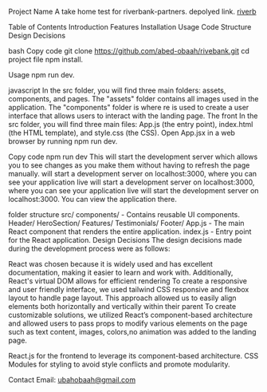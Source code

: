 Project Name
A take home test for riverbank-partners.
depolyed link.
[riverb](https://riverbank-test.vercel.app/)

Table of Contents
Introduction
Features
Installation
Usage
Code Structure
Design Decisions


bash
Copy code
git clone https://github.com/abed-obaah/rivebank.git
cd project file
npm install.

Usage
npm run dev.

javascript
In the src folder, you will find three main folders: assets, components, and pages. The "assets" folder contains all images used in the application. The "components" folder is where re is used to create a user interface that allows users to interact with the landing page. The front
In the src folder, you will find three main files: App.js (the entry point), index.html (the HTML template), and style.css (the CSS). 
Open App.jsx in a web browser by running npm run dev.

Copy code
npm run dev
This will start the development server which allows you to see changes as you make them without having to refresh the page manually. will start a development server on localhost:3000, where you can see your application live will start a development server on localhost:3000, where you can see your application live will start the development server on localhost:3000. You can view the application there.

folder structure
src/
components/ - Contains reusable UI components.
Header/
HeroSection/
Features/
Testimonials/
Footer/
App.js - The main React component that renders the entire application.
index.js - Entry point for the React application.
Design Decisions
The design decisions made during the development process were as follows:

React was chosen  because it is widely used and has excellent documentation, making it easier to learn and work with. Additionally, React's virtual DOM allows for efficient rendering
To create a responsive and user friendly interface, we used tailwind CSS responsive and flexbox layout to handle page layout. This approach allowed us to easily align elements both horizontally and vertically within their parent
To create customizable solutions, we utilized React’s component-based architecture and allowed users to pass props to modify various elements on the page such as text content, images, colors,no animation was added to the landing page.

React.js for the frontend to leverage its component-based architecture.
CSS Modules for styling to avoid style conflicts and promote modularity.

Contact
Email: ubahobaah@gmail.com
